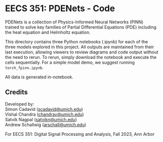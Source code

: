 # EECS 351: PDENets - Code
PDENets is a collection of Physics-Informed Neural Networks (PINN) trained to solve key families of Partial Differential Equations (PDE) including the heat equation and Helmholtz equation.

This directory contains three Python notebooks (.ipynb) for each of the three models explored in this project. All outputs are maintained from their last execution, allowing viewers to review diagrams and code output without the need to rerun. To rerun, simply download the notebook and execute the cells sequentially. For a simple model demo, we suggest running `torch_fpinn.ipynb`. 

All data is generated in-notebook.

## Credits
Developed by:\
Simon Cadavid (scadavid@umich.edu)\
Vishal Chandra (chandrav@umich.edu)\
Satvik Nagpal (satvikn@umich.edu)\
Andrew Schallwig (arschall@umich.edu)

For EECS 351: Digital Signal Processing and Analysis, Fall 2023, Ann Arbor
